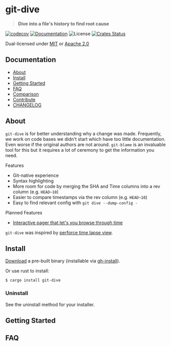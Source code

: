 # git-dive

> **Dive into a file's history to find root cause**

[![codecov](https://codecov.io/gh/gitext-rs/git-dive/branch/master/graph/badge.svg)](https://codecov.io/gh/gitext-rs/git-dive)
[![Documentation](https://img.shields.io/badge/docs-master-blue.svg)][Documentation]
![License](https://img.shields.io/crates/l/git-dive.svg)
[![Crates Status](https://img.shields.io/crates/v/git-dive.svg)](https://crates.io/crates/git-dive)

Dual-licensed under [MIT](LICENSE-MIT) or [Apache 2.0](LICENSE-APACHE)

## Documentation

- [About](#about)
- [Install](#install)
- [Getting Started](#getting-started)
- [FAQ](#faq)
- [Comparison](docs/comparison.md)
- [Contribute](CONTRIBUTING.md)
- [CHANGELOG](CHANGELOG.md)

## About

`git-dive` is for better understanding why a change was made.  Frequently, we
work on code bases we didn't start which have too little documentation.  Even
worse if the original authors are not around.  `git-blame` is an invaluable
tool for this but it requires a lot of ceremony to get the information you
need.

Features
- Git-native experience
- Syntax highlighting
- More room for code by merging the SHA and Time columns into a rev column (e.g. `HEAD~10`)
- Easier to compare timestamps via the rev column (e.g. `HEAD~10`)
- Easy to find relevant config with `git dive --dump-config -`

Planned Features
- [Interactive pager that let's you browse through time](https://github.com/epage/git-dive/issues?q=is%3Aopen+is%3Aissue+milestone%3A%220.2+-+Interactive+Pager%22)

`git-dive` was inspired by [perforce time lapse
view](https://www.perforce.com/video-tutorials/vcs/using-time-lapse-view).

## Install

[Download](https://github.com/gitext-rs/git-dive/releases) a pre-built binary
(installable via [gh-install](https://github.com/crate-ci/gh-install)).

Or use rust to install:
```console
$ cargo install git-dive
```

### Uninstall

See the uninstall method for your installer.

## Getting Started

## FAQ

[Crates.io]: https://crates.io/crates/git-dive
[Documentation]: https://docs.rs/git-dive
